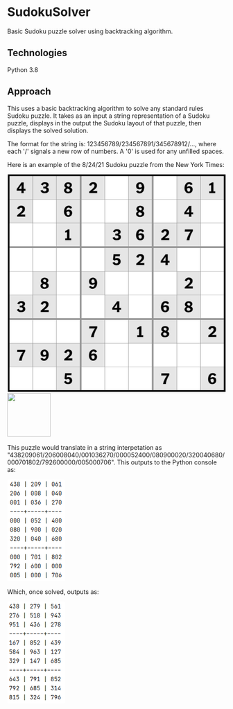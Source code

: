 # SudokuSolver
Basic Sudoku puzzle solver using backtracking algorithm.

## Technologies
Python 3.8

## Approach
This uses a basic backtracking algorithm to solve any standard rules Sudoku puzzle. It takes as an input a string representation of a Sudoku puzzle, displays in the output the Sudoku layout of that puzzle, then displays the solved solution.

The format for the string is: 123456789/234567891/345678912/..., where each '/' signals a new row of numbers. A '0' is used for any unfilled spaces.

Here is an example of the 8/24/21 Sudoku puzzle from the New York Times:

![](./imgs/NYT.PNG)
<img src="./imgs/NYT.PGN" width="100" height="100">

This puzzle would translate in a string interpetation as "438209061/206008040/001036270/000052400/080900020/320040680/000701802/792600000/005000706". This outputs to the Python console as:

![](./imgs/unsolvedOutput.PNG)

Which, once solved, outputs as:

![](./imgs/solvedOutput.PNG)

